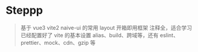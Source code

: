 <!--
 * @Author: vacrain
 * @Date: 2022-04-30 07:58:35
 * @LastEditors: vacrain
 * @LastEditTime: 2022-04-30 08:31:39
 * @FilePath: /steppp/README.md
 * @Description:
 *
-->

# Steppp

> 基于 vue3 vite2 naive-ui 的常用 layout 开箱即用框架
> 注释全，适合学习
> 已经配置好了 vite 的基本设置 alias、build、跨域等，还有 eslint、prettier、mock、cdn、gzip 等
